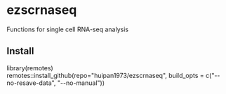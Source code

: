 # ezscrnaseq
Functions for single cell RNA-seq analysis

## Install
library(remotes)  
remotes::install_github(repo="huipan1973/ezscrnaseq", build_opts = c("--no-resave-data", "--no-manual"))
